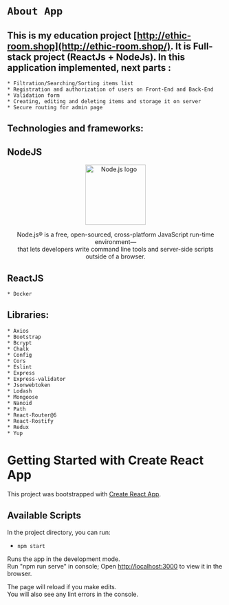 # `About App`

## This is my education project [http://ethic-room.shop](http://ethic-room.shop/). It is Full-stack project (ReactJs + NodeJs). In this application implemented, next parts :
    * Filtration/Searching/Sorting items list
    * Registration and authorization of users on Front-End and Back-End
    * Validation form
    * Creating, editing and deleting items and storage it on server
    * Secure routing for admin page

## Technologies and frameworks:
## NodeJS

<p align="center"> 
    <a href="https://nodejs.org/">
        <img src="https://raw.githubusercontent.com/nodejs/nodejs.org/main/public/static/images/logo-hexagon.svg" alt="Node.js logo" height="140">
    </a>
</p>
    
<p align="center">  
    Node.js® is a free, open-sourced, cross-platform JavaScript run-time environment—<br> that lets developers write command line tools and server-side scripts outside of a browser.
</p>

## ReactJS

    
    
    * Docker

## Libraries:
    * Axios
    * Bootstrap
    * Bcrypt
    * Chalk
    * Config
    * Cors
    * Eslint
    * Express
    * Express-validator
    * Jsonwebtoken
    * Lodash
    * Mongoose
    * Nanoid
    * Path
    * React-Router@6
    * React-Rostify
    * Redux
    * Yup

# Getting Started with Create React App

This project was bootstrapped with [Create React App](https://github.com/facebook/create-react-app).

## Available Scripts

In the project directory, you can run:

* `npm start`

Runs the app in the development mode.\
Run "npm run serve" in console;
Open [http://localhost:3000](http://localhost:3000) to view it in the browser.

The page will reload if you make edits.\
You will also see any lint errors in the console.


